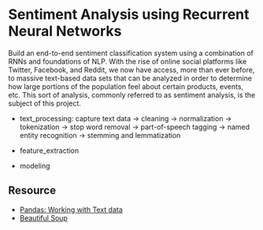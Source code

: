 # Sentiment Analysis using Recurrent Neural Networks

Build an end-to-end sentiment classification system using a combination of RNNs and foundations of NLP. With the rise of online social platforms like Twitter, Facebook, and Reddit, we now have access, more than ever before, to massive text-based data sets that can be analyzed in order to determine how large portions of the population feel about certain products, events, etc. This sort of analysis, commonly referred to as sentiment analysis, is the subject of this project. 

* text_processing: capture text data -> cleaning -> normalization -> tokenization -> stop word removal -> part-of-speech tagging -> named entity recognition -> stemming and lemmatization

* feature_extraction

* modeling


## Resource

* [Pandas: Working with Text data](https://pandas.pydata.org/pandas-docs/stable/text.html) 
* [Beautiful Soup](https://www.crummy.com/software/BeautifulSoup/bs4/doc/)

